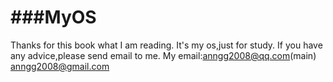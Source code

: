 ###MyOS
====

Thanks for this book what I am reading.
It's my os,just for study.
If you have any advice,please send email to me.
My email:anngg2008@qq.com(main)
	 	 anngg2008@gmail.com
	
